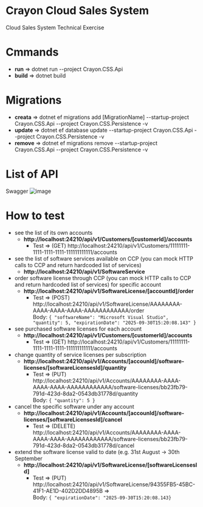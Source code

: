 # Crayon Cloud Sales System
Cloud Sales System Technical Exercise

# Cmmands
  - **run** => dotnet run --project Crayon.CSS.Api
  - **build** => dotnet build
# Migrations
  - **creata** =>  dotnet ef migrations add [MigrationName] --startup-project Crayon.CSS.Api --project Crayon.CSS.Persistence -v
  - **update** => dotnet ef database update --startup-project Crayon.CSS.Api --project Crayon.CSS.Persistence -v
  - **remove** =>  dotnet ef migrations remove --startup-project Crayon.CSS.Api --project Crayon.CSS.Persistence -v


# List of API
Swagger
![image](https://github.com/user-attachments/assets/02e106fe-d2d5-4026-9079-d978247dc846)

# How to test
  - see the list of its own accounts
    - **http://localhost:24210/api/v1/Customers/[customerId]/accounts**
      - Test => (GET) http://localhost:24210/api/v1/Customers/11111111-1111-1111-1111-111111111111/accounts
  - see the list of software services available on CCP (you can mock HTTP calls to CCP and return hardcoded list of services)
    - **http://localhost:24210/api/v1/SoftwareService**
  - order software license through CCP (you can mock HTTP calls to CCP and return hardcoded list of services) for specific account
    - **http://localhost:24210/api/v1/SoftwareLicense/[accountId]/order**
      - Test => (POST) http://localhost:24210/api/v1/SoftwareLicense/AAAAAAAA-AAAA-AAAA-AAAA-AAAAAAAAAAAA/order
      <br> Body: ```{ "softwareName": "Microsoft Visual Studio", "quantity": 5, "expirationDate": "2025-09-30T15:20:08.143" }```
  - see purchased software licenses for each account
    - **http://localhost:24210/api/v1/Customers/[customerId]/accounts**
       - Test => (GET) http://localhost:24210/api/v1/Customers/11111111-1111-1111-1111-111111111111/accounts
  - change quantity of service licenses per subscription
    - **http://localhost:24210/api/v1/Accounts/[accounId]/software-licenses/[softwareLicensesId]/quantity**
      - Test => (PUT) http://localhost:24210/api/v1/Accounts/AAAAAAAA-AAAA-AAAA-AAAA-AAAAAAAAAAAA/software-licenses/bb23fb79-791d-423d-8da2-0543db31778d/quantity
         <br> Body: ```{ "quantity": 5 }```
  - cancel the specific software under any account
    - **http://localhost:24210/api/v1/Accounts/[accounId]/software-licenses/[softwareLicensesId]/cancel**
      -  Test => (DELETE) http://localhost:24210/api/v1/Accounts/AAAAAAAA-AAAA-AAAA-AAAA-AAAAAAAAAAAA/software-licenses/bb23fb79-791d-423d-8da2-0543db31778d/cancel
  - extend the software license valid to date (e.g. 31st August -> 30th September
    - **http://localhost:24210/api/v1/SoftwareLicense/[softwareLicensesId]**
      -  Test => (PUT) http://localhost:24210/api/v1/SoftwareLicense/94355FB5-45BC-41F1-AE1D-402D2DD4895B =>
     <br> Body: ```{ "expirationDate": "2025-09-30T15:20:08.143}```
